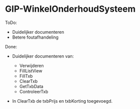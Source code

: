 # GIP-WinkelOnderhoudSysteem
ToDo:

- Duidelijker documenteren
- Betere foutafhandeling

Done:

- Duidelijker documenteren van:
    - Verwijderen
    - FillListView
    - FillTxb
    - ClearTxb
    - GetTxbData
    - ControleerTxb

- In ClearTxb de txbPrijs en txbKorting toegevoegd.

